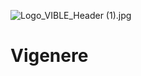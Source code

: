 ![Logo_VIBLE_Header (1).jpg](https://github.com/Regani/Vigenere/blob/master/Logo_VIBLE_Header%20(1).jpg?raw=true)
# Vigenere
